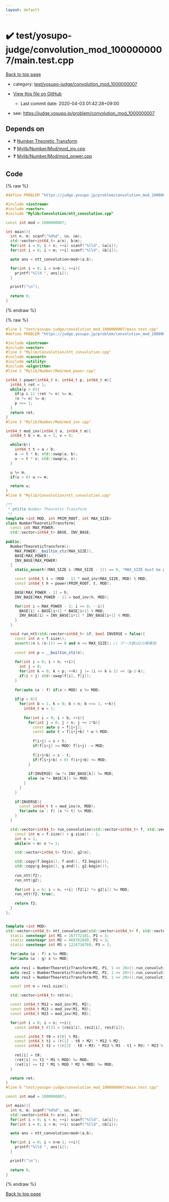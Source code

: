 ```yaml
---
layout: default
---
```


<!-- mathjax config similar to math.stackexchange -->
<script type="text/javascript" async
  src="https://cdnjs.cloudflare.com/ajax/libs/mathjax/2.7.5/MathJax.js?config=TeX-MML-AM_CHTML">
</script>
<script type="text/x-mathjax-config">
  MathJax.Hub.Config({
    TeX: { equationNumbers: { autoNumber: "AMS" }},
    tex2jax: {
      inlineMath: [ ['$','$'] ],
      processEscapes: true
    },
    "HTML-CSS": { matchFontHeight: false },
    displayAlign: "left",
    displayIndent: "2em"
  });
</script>

<script type="text/javascript" src="https://cdnjs.cloudflare.com/ajax/libs/jquery/3.4.1/jquery.min.js"></script>
<script src="https://cdn.jsdelivr.net/npm/jquery-balloon-js@1.1.2/jquery.balloon.min.js" integrity="sha256-ZEYs9VrgAeNuPvs15E39OsyOJaIkXEEt10fzxJ20+2I=" crossorigin="anonymous"></script>
<script type="text/javascript" src="../../../../assets/js/copy-button.js"></script>
<link rel="stylesheet" href="../../../../assets/css/copy-button.css" />


# :heavy_check_mark: test/yosupo-judge/convolution_mod_1000000007/main.test.cpp

<a href="../../../../index.html">Back to top page</a>

* category: <a href="../../../../index.html#447515698a63d3c08450ac7bb86adc9d">test/yosupo-judge/convolution_mod_1000000007</a>
* <a href="{{ site.github.repository_url }}/blob/master/test/yosupo-judge/convolution_mod_1000000007/main.test.cpp">View this file on GitHub</a>
    - Last commit date: 2020-04-03 01:42:28+09:00


* see: <a href="https://judge.yosupo.jp/problem/convolution_mod_1000000007">https://judge.yosupo.jp/problem/convolution_mod_1000000007</a>


## Depends on

* :question: <a href="../../../../library/Mylib/Convolution/ntt_convolution.cpp.html">Number Theoretic Transform</a>
* :question: <a href="../../../../library/Mylib/Number/Mod/mod_inv.cpp.html">Mylib/Number/Mod/mod_inv.cpp</a>
* :question: <a href="../../../../library/Mylib/Number/Mod/mod_power.cpp.html">Mylib/Number/Mod/mod_power.cpp</a>


## Code

<a id="unbundled"></a>
{% raw %}
```cpp
#define PROBLEM "https://judge.yosupo.jp/problem/convolution_mod_1000000007"

#include <iostream>
#include <vector>
#include "Mylib/Convolution/ntt_convolution.cpp"

const int mod = 1000000007;

int main(){
  int n, m; scanf("%d%d", &n, &m);
  std::vector<int64_t> a(n), b(m);
  for(int i = 0; i < n; ++i) scanf("%lld", &a[i]);
  for(int i = 0; i < m; ++i) scanf("%lld", &b[i]);

  auto ans = ntt_convolution<mod>(a,b);

  for(int i = 0; i < n+m-1; ++i){
    printf("%lld ", ans[i]);
  }

  printf("\n");
  
  return 0;
}

```
{% endraw %}

<a id="bundled"></a>
{% raw %}
```cpp
#line 1 "test/yosupo-judge/convolution_mod_1000000007/main.test.cpp"
#define PROBLEM "https://judge.yosupo.jp/problem/convolution_mod_1000000007"

#include <iostream>
#include <vector>
#line 3 "Mylib/Convolution/ntt_convolution.cpp"
#include <cassert>
#include <utility>
#include <algorithm>
#line 2 "Mylib/Number/Mod/mod_power.cpp"

int64_t power(int64_t n, int64_t p, int64_t m){
  int64_t ret = 1;
  while(p > 0){
    if(p & 1) (ret *= n) %= m;
    (n *= n) %= m;
    p >>= 1;
  }
  return ret;
}
#line 3 "Mylib/Number/Mod/mod_inv.cpp"

int64_t mod_inv(int64_t a, int64_t m){
  int64_t b = m, u = 1, v = 0;

  while(b){
    int64_t t = a / b;
    a -= t * b; std::swap(a, b);
    u -= t * v; std::swap(u, v);
  }

  u %= m;
  if(u < 0) u += m;

  return u;
}
#line 8 "Mylib/Convolution/ntt_convolution.cpp"

/**
 * @title Number Theoretic Transform
 */
template <int MOD, int PRIM_ROOT, int MAX_SIZE>
class NumberTheoreticTransform{
  const int MAX_POWER;
  std::vector<int64_t> BASE, INV_BASE;
  
public:
  NumberTheoreticTransform():
    MAX_POWER(__builtin_ctz(MAX_SIZE)),
    BASE(MAX_POWER),
    INV_BASE(MAX_POWER)
  {
    static_assert((MAX_SIZE & (MAX_SIZE - 1)) == 0, "MAX_SIZE must be power of 2.");

    const int64_t t = (MOD - 1) * mod_inv(MAX_SIZE, MOD) % MOD;
    const int64_t h = power(PRIM_ROOT, t, MOD);

    BASE[MAX_POWER - 1] = h;
    INV_BASE[MAX_POWER - 1] = mod_inv(h, MOD);

    for(int i = MAX_POWER - 2; i >= 0; --i){
      BASE[i] = BASE[i+1] * BASE[i+1] % MOD;
      INV_BASE[i] = INV_BASE[i+1] * INV_BASE[i+1] % MOD;
    }
  }

  void run_ntt(std::vector<int64_t> &f, bool INVERSE = false){
    const int n = f.size();
    assert((n & (n-1)) == 0 and n <= MAX_SIZE); // データ数は2の冪乗個
    
    const int p = __builtin_ctz(n);
    
    for(int i = 0; i < n; ++i){
      int j = 0;
      for(int k = 0; k < p; ++k) j |= (i >> k & 1) << (p-1-k);
      if(i < j) std::swap(f[i], f[j]);
    }
    
    for(auto &x : f) if(x > MOD) x %= MOD;
    
    if(p > 0){
      for(int b = 1, k = 0; b < n; b <<= 1, ++k){
        int64_t w = 1;
        
        for(int i = 0; i < b; ++i){
          for(int j = 0; j < n; j += 2*b){
            const auto s = f[i+j];
            const auto t = f[i+j+b] * w % MOD;
            
            f[i+j] = s + t;
            if(f[i+j] >= MOD) f[i+j] -= MOD;
            
            f[i+j+b] = s - t;
            if(f[i+j+b] < 0) f[i+j+b] += MOD;
          }
          
          if(INVERSE) (w *= INV_BASE[k]) %= MOD;
          else (w *= BASE[k]) %= MOD;
        }
      }
    }
    
    if(INVERSE){
      const int64_t t = mod_inv(n, MOD);
      for(auto &x : f) (x *= t) %= MOD;
    }
  }

  std::vector<int64_t> run_convolution(std::vector<int64_t> f, std::vector<int64_t> g){
    const int m = f.size() + g.size() - 1;
    int n = 1;
    while(n < m) n *= 2;

    std::vector<int64_t> f2(n), g2(n);

    std::copy(f.begin(), f.end(), f2.begin());
    std::copy(g.begin(), g.end(), g2.begin());
  
    run_ntt(f2);
    run_ntt(g2);
  
    for(int i = 0; i < n; ++i) (f2[i] *= g2[i]) %= MOD;
    run_ntt(f2, true);
  
    return f2;
  }
};


template <int MOD>
std::vector<int64_t> ntt_convolution(std::vector<int64_t> f, std::vector<int64_t> g){
  static constexpr int M1 = 167772161, P1 = 3;
  static constexpr int M2 = 469762049, P2 = 3;
  static constexpr int M3 = 1224736769, P3 = 3;

  for(auto &x : f) x %= MOD;
  for(auto &x : g) x %= MOD;
  
  auto res1 = NumberTheoreticTransform<M1, P1, 1 << 20>().run_convolution(f, g);
  auto res2 = NumberTheoreticTransform<M2, P2, 1 << 20>().run_convolution(f, g);
  auto res3 = NumberTheoreticTransform<M3, P3, 1 << 20>().run_convolution(f, g);

  const int n = res1.size();

  std::vector<int64_t> ret(n);

  const int64_t M12 = mod_inv(M1, M2);
  const int64_t M13 = mod_inv(M1, M3);
  const int64_t M23 = mod_inv(M2, M3);

  for(int i = 0; i < n; ++i){
    const int64_t r[3] = {res1[i], res2[i], res3[i]};

    const int64_t t0 = r[0] % M1;
    const int64_t t1 = (r[1] - t0 + M2) * M12 % M2;
    const int64_t t2 = ((r[2] - t0 + M3) * M13 % M3 - t1 + M3) * M23 % M3;
    
    ret[i] = t0;
    (ret[i] += t1 * M1 % MOD) %= MOD;
    (ret[i] += t2 * M1 % MOD * M2 % MOD) %= MOD;
  }

  return ret;
}
#line 6 "test/yosupo-judge/convolution_mod_1000000007/main.test.cpp"

const int mod = 1000000007;

int main(){
  int n, m; scanf("%d%d", &n, &m);
  std::vector<int64_t> a(n), b(m);
  for(int i = 0; i < n; ++i) scanf("%lld", &a[i]);
  for(int i = 0; i < m; ++i) scanf("%lld", &b[i]);

  auto ans = ntt_convolution<mod>(a,b);

  for(int i = 0; i < n+m-1; ++i){
    printf("%lld ", ans[i]);
  }

  printf("\n");
  
  return 0;
}

```
{% endraw %}

<a href="../../../../index.html">Back to top page</a>

